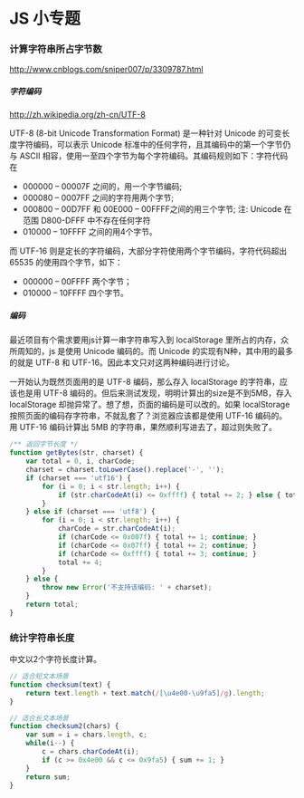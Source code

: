 # JS 小专题

### 计算字符串所占字节数

http://www.cnblogs.com/sniper007/p/3309787.html

##### 字符编码

http://zh.wikipedia.org/zh-cn/UTF-8

UTF-8 (8-bit Unicode Transformation Format) 是一种针对 Unicode 的可变长度字符编码，可以表示 Unicode 标准中的任何字符，且其编码中的第一个字节仍与 ASCII 相容，使用一至四个字节为每个字符编码。其编码规则如下：字符代码在
  * 000000 – 00007F 之间的，用一个字节编码;
  * 000080 – 0007FF 之间的字符用两个字节;
  * 000800 – 00D7FF 和 00E000 – 00FFFF之间的用三个字节; 注: Unicode 在范围 D800-DFFF 中不存在任何字符
  * 010000 – 10FFFF 之间的用4个字节。

而 UTF-16 则是定长的字符编码，大部分字符使用两个字节编码，字符代码超出 65535 的使用四个字节，如下：
  * 000000 – 00FFFF 两个字节；
  * 010000 – 10FFFF 四个字节。

##### 编码

最近项目有个需求要用js计算一串字符串写入到 localStorage 里所占的内存，众所周知的，js 是使用 Unicode 编码的。而 Unicode 的实现有N种，其中用的最多的就是 UTF-8 和 UTF-16。因此本文只对这两种编码进行讨论。

一开始认为既然页面用的是 UTF-8 编码，那么存入 localStorage 的字符串，应该也是用 UTF-8 编码的。但后来测试发现，明明计算出的size是不到5MB，存入 localStorage 却抛异常了。想了想，页面的编码是可以改的。如果 localStorage 按照页面的编码存字符串，不就乱套了？浏览器应该都是使用 UTF-16 编码的。用 UTF-16 编码计算出 5MB 的字符串，果然顺利写进去了，超过则失败了。

```js
/** 返回字节长度 */
function getBytes(str, charset) {
    var total = 0, i, charCode;
    charset = charset.toLowerCase().replace('-', '');
    if (charset === 'utf16') {
        for (i = 0; i < str.length; i++) {
            if (str.charCodeAt(i) <= 0xffff) { total += 2; } else { total += 4; }
        }
    } else if (charset === 'utf8') {
        for (i = 0; i < str.length; i++) {
            charCode = str.charCodeAt(i);
            if (charCode <= 0x007f) { total += 1; continue; }
            if (charCode <= 0x07ff) { total += 2; continue; }
            if (charCode <= 0xffff) { total += 3; continue; }
            total += 4;
        }
    } else {
        throw new Error('不支持该编码: ' + charset);
    }
    return total;
}
```

### 统计字符串长度

中文以2个字符长度计算。

```js
// 适合短文本场景
function checksum(text) {
    return text.length + text.match(/[\u4e00-\u9fa5]/g).length;
}

// 适合长文本场景
function checksum2(chars) {
    var sum = i = chars.length, c;
    while(i--) {
        c = chars.charCodeAt(i);
        if (c >= 0x4e00 && c <= 0x9fa5) { sum += 1; }
    }
    return sum;
}
```







